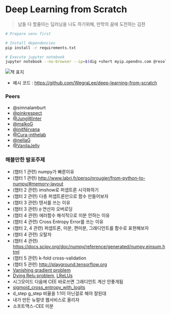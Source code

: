 Deep Learning from Scratch
========
> 남들 다 할줄아는 딥러닝을 나도 하기위해, 만학의 꿈에 도전하는 김젼

```bash
# Prepare venv first

# Install dependencies
pip install -r requirements.txt

# Execute jupyter notebook
jupyter notebook --no-browser --ip=$(dig +short myip.opendns.com @resolver1.opendns.com)
```

![책 표지](https://raw.githubusercontent.com/oreilly-japan/deep-learning-from-scratch/images/deep-learning-from-scratch.png)

- 예시 코드 : https://github.com/WegraLee/deep-learning-from-scratch

### Peers
- @simnalamburt
- [@pinkrespect](https://github.com/pinkrespect/DeepLearningFromScratch)
- [@JungWinter](https://github.com/JungWinter/Code_Study/tree/master/Book/DeepLearningFromScratch)
- [@malkoG](https://github.com/malkoG/academic/tree/master/data-science/deep-learning-from-scratch)
- [@initNirvana](https://github.com/initNirvana/LifeCoding/tree/master/DeeplearningScratch)
- [@Cura-inthelab](https://github.com/Cura-inthelab/deep-learning)
- [@nellaG](https://github.com/nellaG/dlfs)
- [@VanilaJelly](https://github.com/VanilaJelly/ddl)

### 해볼만한 발표주제
- (챕터 1 관련) numpy가 빠른이유
- (챕터 1 관련) http://www.labri.fr/perso/nrougier/from-python-to-numpy/#memory-layout
- (챕터 2 관련) imshow로 퍼셉트론 시각화하기
- (챕터 2 관련) 다층 퍼셉트론만으로 함수 만들어보자
- (챕터 3 관련) 텐서를 쓰는 이유
- (챕터 3 관련) `@` 연산자 오버로딩
- (챕터 4 관련) 에러함수 해석적으로 미분 안하는 이유
- (챕터 4 관련) Cross Entropy Error를 쓰는 이유
- (챕터 2, 4 관련) 퍼셉트론, 미분, 편미분, 그래디언트를 함수로 표현해보자
- (챕터 4 관련) 오탈자
- (챕터 4 관련) https://docs.scipy.org/doc/numpy/reference/generated/numpy.einsum.html
- (챕터 5 관련) k-fold cross-validation
- (챕터 5 관련) http://playground.tensorflow.org
- [Vanishing gradient problem](https://en.wikipedia.org/wiki/Vanishing_gradient_problem)
- [Dying Relu problem], [LReLUs]
- 시그모이드 다음에 CEE 바로쓰면 그래디언트 계산 안좋게됨
- [sigmoid_cross_entropy_with_logits](https://www.tensorflow.org/api_docs/python/tf/nn/sigmoid_cross_entropy_with_logits)
- d_step g_step 비율을 1:1이 아닌걸로 해야 잘된대
- 내가 만든 뉴럴넷 웹서비스로 올리자
- 소프트맥스-CEE 미분

[Dying Relu problem]: https://en.wikipedia.org/wiki/Rectifier_(neural_networks)#Potential_problems
[LReLUs]: https://en.wikipedia.org/wiki/Rectifier_(neural_networks)#Leaky_ReLUs
